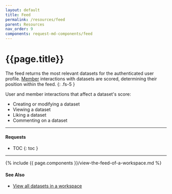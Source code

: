 ```yaml
---
layout: default
title: Feed
permalink: /resources/feed
parent: Resources
nav_order: 9
components: request-md-components/feed
---
```


# {{page.title}}

The feed returns the most relevant datasets for the authenticated user profile. [Member](members) interactions with datasets are scored, determining their position within the feed.
{: .fs-5 }

User and member interactions that affect a dataset's score:
- Creating or modifying a dataset
- Viewing a dataset
- Liking a dataset
- Commenting on a dataset

---

#### Requests

- TOC
{: toc }

---

{% include {{ page.components }}/view-the-feed-of-a-workspace.md %}

#### See Also

- [View all datasets in a workspace](datasets#view-all-datasets-in-a-workspace)
